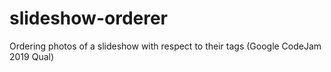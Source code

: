 # slideshow-orderer
Ordering photos of a slideshow with respect to their tags (Google CodeJam 2019 Qual)
